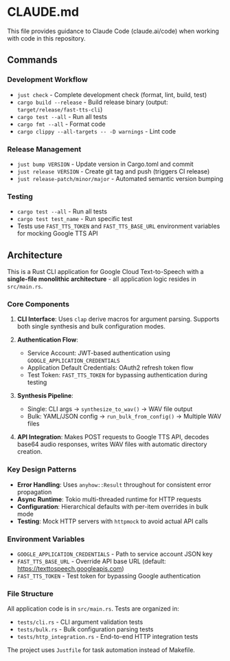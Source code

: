 # CLAUDE.md

This file provides guidance to Claude Code (claude.ai/code) when working with code in this repository.

## Commands

### Development Workflow
- `just check` - Complete development check (format, lint, build, test)
- `cargo build --release` - Build release binary (output: `target/release/fast-tts-cli`)
- `cargo test --all` - Run all tests
- `cargo fmt --all` - Format code
- `cargo clippy --all-targets -- -D warnings` - Lint code

### Release Management
- `just bump VERSION` - Update version in Cargo.toml and commit
- `just release VERSION` - Create git tag and push (triggers CI release)
- `just release-patch/minor/major` - Automated semantic version bumping

### Testing
- `cargo test --all` - Run all tests
- `cargo test test_name` - Run specific test
- Tests use `FAST_TTS_TOKEN` and `FAST_TTS_BASE_URL` environment variables for mocking Google TTS API

## Architecture

This is a Rust CLI application for Google Cloud Text-to-Speech with a **single-file monolithic architecture** - all application logic resides in `src/main.rs`.

### Core Components

1. **CLI Interface**: Uses `clap` derive macros for argument parsing. Supports both single synthesis and bulk configuration modes.

2. **Authentication Flow**:
   - Service Account: JWT-based authentication using `GOOGLE_APPLICATION_CREDENTIALS`
   - Application Default Credentials: OAuth2 refresh token flow
   - Test Token: `FAST_TTS_TOKEN` for bypassing authentication during testing

3. **Synthesis Pipeline**:
   - Single: CLI args → `synthesize_to_wav()` → WAV file output
   - Bulk: YAML/JSON config → `run_bulk_from_config()` → Multiple WAV files

4. **API Integration**: Makes POST requests to Google TTS API, decodes base64 audio responses, writes WAV files with automatic directory creation.

### Key Design Patterns

- **Error Handling**: Uses `anyhow::Result` throughout for consistent error propagation
- **Async Runtime**: Tokio multi-threaded runtime for HTTP requests
- **Configuration**: Hierarchical defaults with per-item overrides in bulk mode
- **Testing**: Mock HTTP servers with `httpmock` to avoid actual API calls

### Environment Variables

- `GOOGLE_APPLICATION_CREDENTIALS` - Path to service account JSON key
- `FAST_TTS_BASE_URL` - Override API base URL (default: https://texttospeech.googleapis.com)
- `FAST_TTS_TOKEN` - Test token for bypassing Google authentication

### File Structure

All application code is in `src/main.rs`. Tests are organized in:
- `tests/cli.rs` - CLI argument validation tests
- `tests/bulk.rs` - Bulk configuration parsing tests
- `tests/http_integration.rs` - End-to-end HTTP integration tests

The project uses `Justfile` for task automation instead of Makefile.
